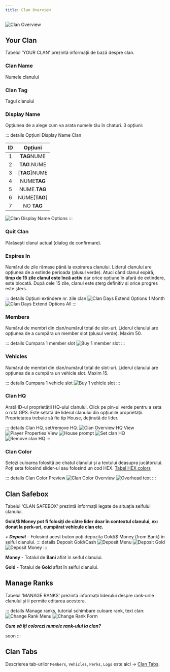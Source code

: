 ```yaml
---
title: Clan Overview
---
```


<Image src="https://i.imgur.com/y435KfS.png" alt="Clan Overview" />

## Your Clan

Tabelul 'YOUR CLAN' prezintă informații de bază despre clan.

### Clan Name

Numele clanului

### Clan Tag

Tagul clanului

### Display Name

Opțiunea de a alege cum va arata numele tău în chaturi. 3 opțiuni:

::: details Opțiuni Display Name Clan

| ID | Opțiuni |
| :-: | :-----------: |
| 1 | <strong>TAG</strong>NUME |
| 2 | <strong>TAG</strong>.NUME |
| 3 | [<strong>TAG</strong>]NUME |
| 4 | NUME<strong>TAG</strong> |
| 5 | NUME.<strong>TAG</strong> |
| 6 | NUME[<strong>TAG</strong>] |
| 7 | NO <strong>TAG</strong> |

<Image src="https://i.imgur.com/ldjTqA7.png" alt="Clan Display Name Options" />
:::

### Quit Clan

Părăsești clanul actual (dialog de confirmare).

### Expires In

Numărul de zile rămase până la expirarea clanului. Liderul clanului are opțiunea de a extinde perioada (plusul verde). Atuci când clanul expiră, **timp de 15 zile clanul este încă activ** dar orice opțiune în afară de extindere, este blocată. După cele 15 zile, clanul este șterg definitiv și orice progres este șters.

::: details Opțiuni extindere nr. zile clan
<Image src="https://i.imgur.com/EMtDudO.png" alt="Clan Days Extend Options 1 Month" />
<Image src="https://i.imgur.com/z7QP5Fp.png" alt="Clan Days Extend Options All" />
:::

### Members

Numărul de membri din clan/numărul total de slot-uri. Liderul clanului are opțiunea de a cumpăra un member slot (plusul verde). Maxim 50.

::: details Cumpara 1 member slot
<Image src="https://i.imgur.com/z7yvPUa.png" alt="Buy 1 member slot" />
:::

### Vehicles 

Numărul de membri din clan/numărul total de slot-uri. Liderul clanului are opțiunea de a cumpăra un vehicle slot. Maxim 15.

::: details Cumpara 1 vehicle slot
<Image src="https://i.imgur.com/IEkIjVb.png" alt="Buy 1 vehicle slot" />
:::

### Clan HQ 

Arată ID-ul proprietății HQ-ului clanului. Click pe pin-ul verde pentru a seta o rută GPS. Este setată de liderul clanului din opțiunile proprietății. Proprietatea trebuie să fie tip House, deținută de lider.

::: details Clan HQ, set/remove HQ.
<Image src="https://i.imgur.com/3GYhEjn.png" alt="Clan Overview HQ View" />
<Image src="https://i.imgur.com/GMk5P7U.png" alt="Player Properties View" />
<Image src="https://i.imgur.com/h2RB0tB.png" alt="House prompt" />
<Image src="https://i.imgur.com/wH2tXCe.png" alt="Set clan HQ" />
<Image src="https://i.imgur.com/pMFX6Hb.png" alt="Remove clan HQ" />
:::

### Clan Color 

Setezi culoarea folosită pe chatul clanului și a textului deasupra jucătorului. Poți seta folosind slider-ul sau folosind un cod HEX. [Tabel HEX colors](https://g.co/kgs/N3HCJj)

::: details Clan Color Preview
<Image src="https://i.imgur.com/S183vbf.png" alt="Clan Color Overview" />
<Image src="https://i.imgur.com/93sRUYt.png" alt="Overhead text" />
:::

## Clan Safebox

Tabelul 'CLAN SAFEBOX' prezintă informații legate de situația seifului clanului.

**Gold/$ Money pot fi folosiți de către lider doar în contextul clanului, ex: donat la perk-uri, cumpărat vehicule clan etc.**

_**+ Deposit**_ - Folosind acest buton poți depozita Gold/$ Money (from Bank) în seiful clanului.
::: details Deposit Gold/Cash
<Image src="https://i.imgur.com/Hj0s1KE.png" alt="Deposit Menu" />
<Image src="https://i.imgur.com/WgyChJ2.png" alt="Deposit Gold" />
<Image src="https://i.imgur.com/rxryBDl.png" alt="Deposit Money" />
:::

**Money** - Totalul de **<Color hex="#4a853e">Bani</Color>** aflat în seiful clanului.

**Gold** - Totalul de **<Color hex="#FFD700">Gold</Color>** aflat în seiful clanului.

## Manage Ranks

Tabelul 'MANAGE RANKS' prezintă informații liderului despre rank-urile clanului și ii permite editarea acestora.

::: details Manage ranks, tutorial schimbare culoare rank, text clan:
<Image src="https://i.imgur.com/UMVEPxU.png" alt="Change Rank Menu" />
<Image src="https://i.imgur.com/kEsSM14.png" alt="Change Rank Form" />

_**Cum să îți colorezi numele rank-ului la clan?**_

soon
:::

## Clan Tabs

Descrierea tab-urilor `Members`, `Vehicles`, `Perks`, `Logs` este aici -> [Clan Tabs](/clans/tabs.md).


